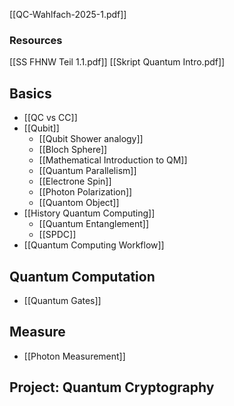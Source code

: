 [[QC-Wahlfach-2025-1.pdf]]

### Resources
[[SS FHNW Teil 1.1.pdf]]
[[Skript Quantum Intro.pdf]]
## Basics

- [[QC vs CC]]
- [[Qubit]]
	- [[Qubit Shower analogy]]
	- [[Bloch Sphere]]
	- [[Mathematical Introduction to QM]]
	- [[Quantum Parallelism]]
	- [[Electrone Spin]]
	- [[Photon Polarization]]
	- [[Quantom Object]]
- [[History Quantum Computing]]
	- [[Quantum Entanglement]]
	- [[SPDC]]
- [[Quantum Computing Workflow]]


## Quantum Computation
- [[Quantum Gates]]

## Measure
- [[Photon Measurement]]

## Project: Quantum Cryptography


